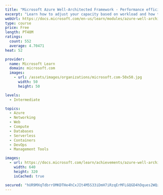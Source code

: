 ```yaml
---
title: "Microsoft Azure Well-Architected Framework - Performance efficiency"
excerpt: "Learn how to adjust your capacity based on workload and how to optimize network performance, storage, and database performance."
webUrl: https://docs.microsoft.com/en-us/learn/modules/azure-well-architected-performance-efficiency/
type: course
price: Free
length: PT48M
ratings:
  count: 552
  average: 4.70471
heat: 52

provider:
  name: Microsoft Learn
  domain: microsoft.com
  images:
    - url: /assets/images/organizations/microsoft.com-50x50.jpg
      width: 50
      height: 50

levels:
  - Intermediate

topics:
  - Azure
  - Networking
  - Web
  - Compute
  - Databases
  - Serverless
  - Containers
  - DevOps
  - Management Tools

images:
  - url: https://docs.microsoft.com/learn/achievements/azure-well-architected-performance-efficiency-social.png
    width: 640
    height: 320
    isCached: true

secured: "hUR9MXqTdbrrOMKDTHe4hCxJIt4M5S33iDmH7iRzqErMFLGQGD4hDques2WQzNhuVL+wxADd6YH6HNX+a0cM/QaOVgt1lWqoGQCtA9oPfF6MkbRWF0n/SfkEh42ykpvRoKnMs4l0ggPcBqCUAK+lTJ8eC6qnNdymtilZ6gAhmKMn2p4TJWsO/Luh1wTHywpZit4HNJ6jBvTVpOK02P2bl4Jx+Zr50L9afteoMpLILmbgEDsKREAY0UcAXQ8lw1/60KqbUr+F9MECaik+rHAqNSZ4sMUEQDxiZGsMsHUD9UHbryCfA/mVlV/6altxXBwr6vSVu7rt81v2lOEylh1fBxG4l/mSJKohjgI4MDCYnU7aH2dddgahXkHU2tx1rHBU/eMxTpbl2biKmb8mu4KQ5gBhYLH3fsCgGaWJFivGIRQ=;5yxImaHyZxIpEh8Y+g9Chg=="
---
```


